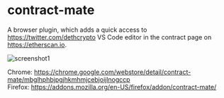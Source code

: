 # contract-mate

A browser plugin, which adds a quick access to https://twitter.com/dethcrypto VS Code editor in the contract page on https://etherscan.io.

![screenshot1](https://addons.mozilla.org/user-media/previews/thumbs/264/264514.jpg?modified=1639652105)

Chrome: https://chrome.google.com/webstore/detail/contract-mate/mbglhphbjpgjhkmhmjcebjoijlnogccp  
Firefox: https://addons.mozilla.org/en-US/firefox/addon/contract-mate/
